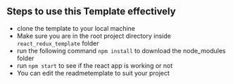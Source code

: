 ## Steps to use this Template effectively 

- clone the template to your local machine 
- Make sure you are in the root project directory inside `react_redux_template` folder
- run the following command `npm install` to download the node_modules folder
- run `npm start` to see if the react app is working or not
- You can edit the readmetemplate to suit your project